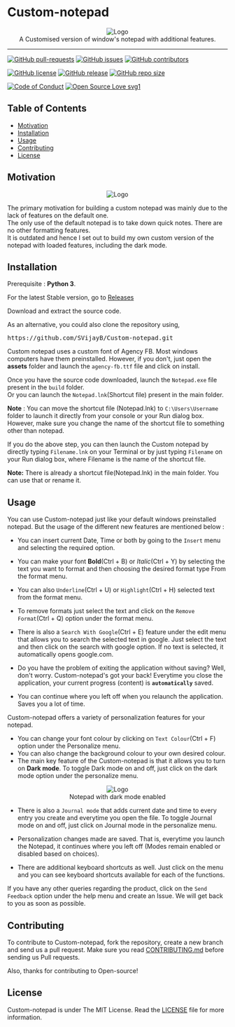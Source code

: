 # Custom-notepad

<p align="center">
    <img src="https://i.ibb.co/1ZChTLF/Logo.png" alt="Logo" border="0">
    <br>A Customised version of window's notepad with additional features.
</p>

---

[![GitHub pull-requests](https://img.shields.io/github/issues-pr/SVijayB/Custom-notepad.svg)](https://github.com/SVijayB/Custom-notepad/pulls)
[![GitHub issues](https://img.shields.io/github/issues/SVijayB/Custom-notepad.svg)](https://github.com/SVijayB/Custom-notepad/issues)
[![GitHub contributors](https://img.shields.io/github/contributors/SVijayB/Custom-notepad.svg)](https://github.com/SVijayB/Custom-notepad/graphs/contributors)

[![GitHub license](https://img.shields.io/github/license/SVijayB/Custom-notepad.svg)](https://github.com/SVijayB/Custom-notepad/blob/master/LICENSE)
[![GitHub release](https://img.shields.io/github/release/SVijayB/Custom-notepad.svg)](https://github.com/SVijayB/Custom-notepad/releases)
[![GitHub repo size](https://img.shields.io/github/repo-size/svijayb/Custom-notepad)](https://github.com/SVijayB/Custom-notepad)

[![Code of Conduct](https://img.shields.io/badge/code%20of-conduct-ff69b4.svg?style=flat)](https://github.com/SVijayB/Custom-notepad/blob/master/.github/CODE_OF_CONDUCT.md)
[![Open Source Love svg1](https://badges.frapsoft.com/os/v1/open-source.svg?v=103)](https://github.com/SVijayB/Custom-notepad/blob/master/.github/CONTRIBUTING.md)

## Table of Contents

- [Motivation](#Motivation)
- [Installation](#Installation)
- [Usage](#Usage)
- [Contributing](#Contributing)
- [License](#License)

## Motivation
<p align="center">
    <img src="https://i.ibb.co/BsZyNmH/Normal-Mode.png" alt="Logo" border="0">
</p>

The primary motivation for building a custom notepad was mainly due to the lack of features on the default one.<br>
The only use of the default notepad is to take down quick notes. There are no other formatting features. <br>
It is outdated and hence I set out to build my own custom version of the notepad with loaded features, including the dark mode.

## Installation

Prerequisite : **Python 3**.

For the latest Stable version, go to [Releases](https://github.com/SVijayB/Custom-notepad/releases)

Download and extract the source code.

As an alternative, you could also clone the repository using,

<pre>
https://github.com/SVijayB/Custom-notepad.git
</pre>

Custom notepad uses a custom font of Agency FB. Most windows computers have them preinstalled. However, if you don't, just open the **assets** folder and launch the `agency-fb.ttf` file and click on install.

Once you have the source code downloaded, launch the `Notepad.exe` file present in the `build` folder.<br>
Or you can launch the `Notepad.lnk`(Shortcut file) present in the main folder.

**Note** : You can move the shortcut file (Notepad.lnk) to `C:\Users\Username` folder to launch it directly from your console or your Run dialog box. <br>
However, make sure you change the name of the shortcut file to something other than notepad. 

If you do the above step, you can then launch the Custom notepad by directly typing `Filename.lnk` on your Terminal or by just typing `Filename` on your Run dialog box, where Filename is the name of the shortcut file.

**Note:** There is already a shortcut file(Notepad.lnk) in the main folder. You can use that or rename it.

## Usage

You can use Custom-notepad just like your default windows preinstalled notepad. But the usage of the different new features are mentioned below : 

- You can insert current Date, Time or both by going to the `Insert` menu and selecting the required option.
- You can make your font **Bold**(Ctrl + B) or *Italic*(Ctrl + Y) by selecting the text you want to format and then choosing the desired format type From the format menu.
- You can also `Underline`(Ctrl + U) or `Highlight`(Ctrl + H) selected text from the format menu.
- To remove formats just select the text and click on the `Remove Format`(Ctrl + Q) option under the format menu.

- There is also a `Search With Google`(Ctrl + E) feature under the edit menu that allows you to search the selected text in google. Just select the text and then click on the search with google option. If no text is selected, it automatically opens google.com.

- Do you have the problem of exiting the application without saving? Well, don't worry. Custom-notepad's got your back! Everytime you close the application, your current progress (content) is **`automatically`** saved.

- You can continue where you left off when you relaunch the application. Saves you a lot of time.

Custom-notepad offers a variety of personalization features for your notepad.
- You can change your font colour by clicking on `Text Colour`(Ctrl + F) option under the Personalize menu.
- You can also change the background colour to your own desired colour.
- The main key feature of the Custom-notepad is that it allows you to turn on **Dark mode**. To toggle Dark mode on and off, just click on the dark mode option under the personalize menu. 
<p align="center">
    <img src="https://i.ibb.co/dD89JDR/Dark-Mode.png" alt="Logo" border="0">
    <br>Notepad with dark mode enabled
</p>

- There is also a `Journal mode` that adds current date and time to every entry you create and everytime you open the file. To toggle Journal mode on and off, just click on Journal mode in the personalize menu.

- Personalization changes made are saved. That is, everytime you launch the Notepad, it continues where you left off (Modes remain enabled or disabled based on choices).

- There are additional keyboard shortcuts as well. Just click on the menu and you can see keyboard shortcuts available for each of the functions.

If you have any other queries regarding the product, click on the `Send Feedback` option under the help menu and create an Issue. We will get back to you as soon as possible. 

## Contributing 

To contribute to Custom-notepad, fork the repository, create a new branch and send us a pull request. Make sure you read [CONTRIBUTING.md](https://github.com/SVijayB/Custom-notepad/blob/master/.github/CONTRIBUTING.md) before sending us Pull requests. 

Also, thanks for contributing to Open-source!

## License 

Custom-notepad is under The MIT License. Read the [LICENSE](https://github.com/SVijayB/Custom-notepad/blob/master/LICENSE) file for more information.